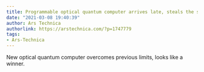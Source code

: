 ```yaml
---
title: Programmable optical quantum computer arrives late, steals the show
date: "2021-03-08 19:40:39"
author: Ars Technica
authorlink: https://arstechnica.com/?p=1747779
tags:
- Ars-Technica
---
```

New optical quantum computer overcomes previous limits, looks like a winner.